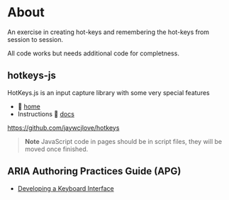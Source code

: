 ﻿# About

An exercise in creating hot-keys and remembering the hot-keys from session to session.

All code works but needs additional code for completness.

## hotkeys-js

HotKeys.js is an input capture library with some very special features

- :open_book: [home](https://www.npmjs.com/package/hotkeys-js)
- Instructions :open_book: [docs](https://wangchujiang.com/hotkeys/)

https://github.com/jaywcjlove/hotkeys

> **Note**
> JavaScript code in pages should be in script files, they will be moved once finished.

## ARIA Authoring Practices Guide (APG)

- [Developing a Keyboard Interface](https://www.w3.org/WAI/ARIA/apg/practices/keyboard-interface/)